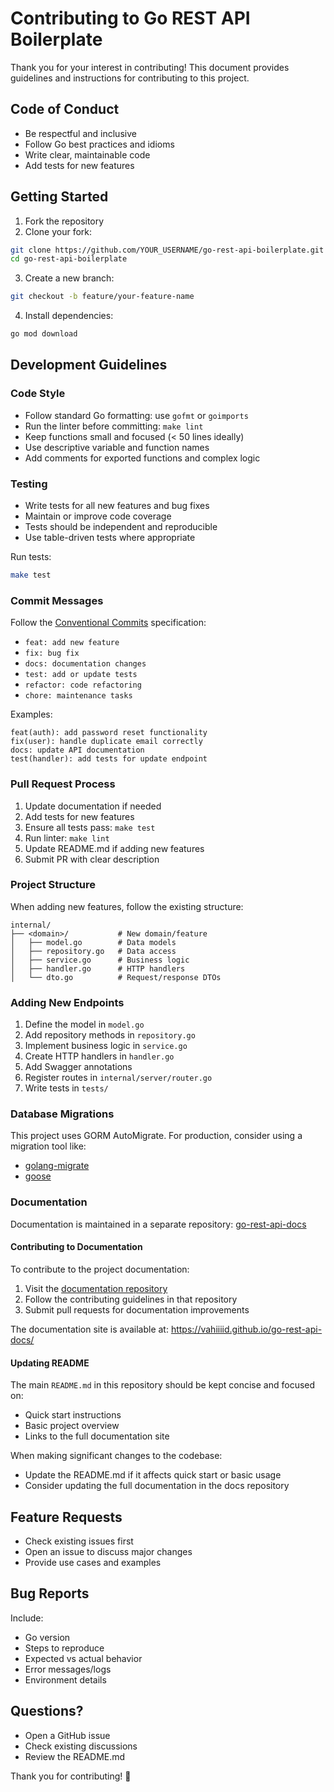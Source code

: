# Contributing to Go REST API Boilerplate

Thank you for your interest in contributing! This document provides guidelines and instructions for contributing to this project.

## Code of Conduct

- Be respectful and inclusive
- Follow Go best practices and idioms
- Write clear, maintainable code
- Add tests for new features

## Getting Started

1. Fork the repository
2. Clone your fork:
```bash
git clone https://github.com/YOUR_USERNAME/go-rest-api-boilerplate.git
cd go-rest-api-boilerplate
```

3. Create a new branch:
```bash
git checkout -b feature/your-feature-name
```

4. Install dependencies:
```bash
go mod download
```

## Development Guidelines

### Code Style

- Follow standard Go formatting: use `gofmt` or `goimports`
- Run the linter before committing: `make lint`
- Keep functions small and focused (< 50 lines ideally)
- Use descriptive variable and function names
- Add comments for exported functions and complex logic

### Testing

- Write tests for all new features and bug fixes
- Maintain or improve code coverage
- Tests should be independent and reproducible
- Use table-driven tests where appropriate

Run tests:
```bash
make test
```

### Commit Messages

Follow the [Conventional Commits](https://www.conventionalcommits.org/) specification:

- `feat: add new feature`
- `fix: bug fix`
- `docs: documentation changes`
- `test: add or update tests`
- `refactor: code refactoring`
- `chore: maintenance tasks`

Examples:
```
feat(auth): add password reset functionality
fix(user): handle duplicate email correctly
docs: update API documentation
test(handler): add tests for update endpoint
```

### Pull Request Process

1. Update documentation if needed
2. Add tests for new features
3. Ensure all tests pass: `make test`
4. Run linter: `make lint`
5. Update README.md if adding new features
6. Submit PR with clear description

### Project Structure

When adding new features, follow the existing structure:

```
internal/
├── <domain>/           # New domain/feature
│   ├── model.go        # Data models
│   ├── repository.go   # Data access
│   ├── service.go      # Business logic
│   ├── handler.go      # HTTP handlers
│   └── dto.go          # Request/response DTOs
```

### Adding New Endpoints

1. Define the model in `model.go`
2. Add repository methods in `repository.go`
3. Implement business logic in `service.go`
4. Create HTTP handlers in `handler.go`
5. Add Swagger annotations
6. Register routes in `internal/server/router.go`
7. Write tests in `tests/`

### Database Migrations

This project uses GORM AutoMigrate. For production, consider using a migration tool like:
- [golang-migrate](https://github.com/golang-migrate/migrate)
- [goose](https://github.com/pressly/goose)

### Documentation

Documentation is maintained in a separate repository: [go-rest-api-docs](https://github.com/vahiiiid/go-rest-api-docs)

#### Contributing to Documentation

To contribute to the project documentation:

1. Visit the [documentation repository](https://github.com/vahiiiid/go-rest-api-docs)
2. Follow the contributing guidelines in that repository
3. Submit pull requests for documentation improvements

The documentation site is available at: https://vahiiiid.github.io/go-rest-api-docs/

#### Updating README

The main `README.md` in this repository should be kept concise and focused on:
- Quick start instructions
- Basic project overview
- Links to the full documentation site

When making significant changes to the codebase:
- Update the README.md if it affects quick start or basic usage
- Consider updating the full documentation in the docs repository

## Feature Requests

- Check existing issues first
- Open an issue to discuss major changes
- Provide use cases and examples

## Bug Reports

Include:
- Go version
- Steps to reproduce
- Expected vs actual behavior
- Error messages/logs
- Environment details

## Questions?

- Open a GitHub issue
- Check existing discussions
- Review the README.md

Thank you for contributing! 🎉

